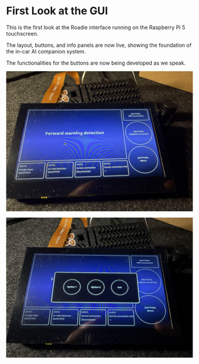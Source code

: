 # First Look at the GUI

This is the first look at the Roadie interface running on the Raspberry Pi 5 touchscreen.

The layout, buttons, and info panels are now live, showing the foundation of the in-car AI companion system.

The functionalities for the buttons are now being developed as we speak.

![GUI_main](images/IMG_0059.jpeg)

![GUI_main](images/IMG_0060.jpeg)